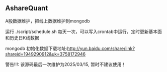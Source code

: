 ## AshareQuant
A股数据维护，把线上数据维护到mongodb

运行 
./script/schedule.sh 每天一次，可以写入crontab中运行，定时更新基本面和历史日K线数据

mongodb 初始化数据下载地址:http://yun.baidu.com/share/link?shareid=1949290912&uk=3758172946

警告!!!: 该源码最后一次维护为2025/03/15, 暂时不建议使用！
